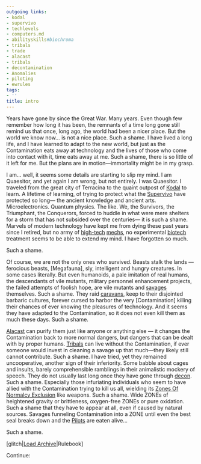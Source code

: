 ```yaml
---
outgoing links:
- kodal
- supervivo
- techlevels
- computers.md
- abilityskills#biochroma
- tribals
- trade
- alacast
- tribals
- decontamination
- Anomalies
- piloting
- ewrules
tags:
- ''
title: intro
---
```

Years have gone by since the Great War.
Many years.
Even though few remember how long it has been, the remnants of a time long gone still remind us that once,
long ago, the world had been a nicer place.
But the world we know now… is not a nice place.
Such a shame.
I have lived a long life, and I have learned to adapt to the new world,
but just as the Contamination eats away at technology and the lives of those who come into contact with it, time
eats away at me.
Such a shame, there is so little of it left for me.
But the plans are in motion—immortality might be in my grasp.

I am… well, it seems some details are starting to slip my mind.
I am Quaesitor, and yet again I am wrong, but not entirely.
I was Quaesitor.
I traveled from the great city of Terracina to the quaint outpost of [Kodal](kodal) to learn.
A lifetime of learning, of trying to protect what the [Supervivo](supervivo) have protected so long—
the ancient knowledge and ancient arts.
Microelectronics.
Quantum physics.
The like.
We, the Survivors, the Triumphant, the Conquerors,
forced to huddle in what were mere shelters for a storm that has not subsided over the centuries—
it is such a shame.
Marvels of modern technology have kept me from dying these past years since I retired,
but no army of [high-tech](techlevels) [mechs](computers.md), no experimental [biotech](abilityskills#biochroma) treatment seems to be able to extend my mind.
I have forgotten so much.

Such a shame.

Of course, we are not the only ones who survived.
Beasts stalk the lands — ferocious beasts, [Megafauna], sly, intelligent and hungry creatures.
In some cases literally.
But even humanoids, a pale imitation of real humans, the descendants of vile mutants,
military personnel enhancement projects, the failed attempts of foolish hope,
are vile mutants and [savages](tribals) themselves. Such a shame.
They raid [caravans](trade), keep to their disjointed barbaric cultures,
forever cursed to harbor the very [Contamination]  killing their chances of ever knowing the pleasures of technology.
And it seems they have adapted to the Contamination, so it does not even kill them as much these days.
Such a shame.

[Alacast](alacast) can purify them just like anyone or anything else —
it changes the Contamination back to more normal dangers, but dangers that can be dealt with by proper humans.
[Tribals](tribals) can live without the Contamination,
if ever someone would invest in cleaning a savage up that much—they likely still cannot contribute.
Such a shame.
I have tried, yet they remained uncooperative, another sign of their inferiority.
Some babble about cages and insults, barely comprehensible ramblings in their animalistic mockery of
speech.
They do not usually last long once they have gone through [decon](decontamination).
Such a shame.
Especially those infuriating individuals who seem to have allied with the Contamination trying to kill us all,
wielding its [Zones Of Normalcy Exclusion](Anomalies) like weapons.
Such a shame.
Wide ZONEs of heightened gravity or brittleness, oxygen-free ZONEs or pure oxidation.
Such a shame that they have to appear at all, even if caused by natural sources.
Savages funneling Contamination into a ZONE until even the best seal breaks down and the [Pilots](piloting) are eaten alive…

Such a shame.

[glitch|[Load Archive](ewrules)|Rulebook]

Continue: 